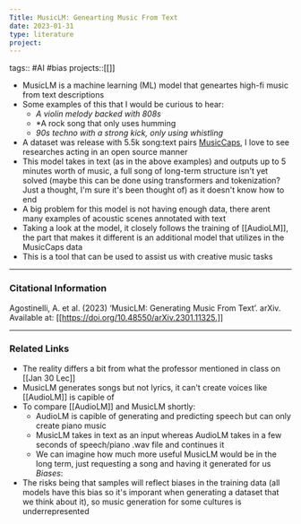 ```yaml
---
Title: MusicLM: Genearting Music From Text
date: 2023-01-31
type: literature
project:
---
```

tags:: #AI #bias
projects::[[]]

- MusicLM is a machine learning (ML) model that geneartes high-fi music from text descriptions
- Some examples of this that I would be curious to hear: 
	- *A violin melody backed with 808s*
	- *A rock song that only uses humming
	- *90s techno with a strong kick, only using whistling*
- A dataset was release with 5.5k song:text pairs [MusicCaps](https://google-research.github.io/seanet/musiclm/examples/), I love to see researches acting in an open source manner
- This model takes in text (as in the above examples) and outputs up to 5 minutes worth of music, a full song of long-term structure isn't yet solved (maybe this can be done using transformers and tokenization? Just a thought, I'm sure it's been thought of) as it doesn't know how to end
- A big problem for this model is not having enough data, there arent many examples of acoustic scenes annotated with text
- Taking a look at the model, it closely follows the training of [[AudioLM]], the part that makes it different is an additional model that utilizes in the MusicCaps data
- This is a tool that can be used to assist us with creative music tasks

---
### Citational Information

Agostinelli, A. et al. (2023) ‘MusicLM: Generating Music From Text’. arXiv. Available at: [[https://doi.org/10.48550/arXiv.2301.11325.]]


---

### Related Links
- The reality differs a bit from what the professor mentioned in class on [[Jan 30 Lec]]
- MusicLM generates songs but not lyrics, it can't create voices like [[AudioLM]] is capible of
- To compare [[AudioLM]] and MusicLM shortly:
	- AudioLM is capible of generating and predicting speech but can only create piano music
	- MusicLM takes in text as an input whereas AudioLM takes in a few seconds of speech/piano .wav file and continues it
	- We can imagine how much more useful MusicLM would be in the long term, just requesting a song and having it generated for us
*Biases*:
- The risks being that samples will reflect biases in the training data (all models have this bias so it's imporant when generating a dataset that we think about it), so music generation for some cultures is underrepresented